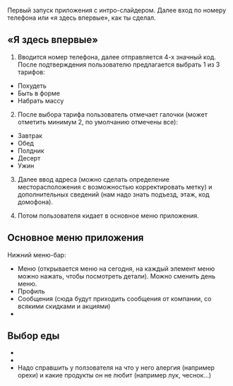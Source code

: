 Первый запуск приложения с интро-слайдером. Далее вход по номеру телефона или «я здесь впервые», как ты сделал.

## «Я здесь впервые»
1. Вводится номер телефона, далее отправляется 4-х значный код. После подтверждения пользователю предлагается выбрать 1 из 3 тарифов:
* Похудеть
* Быть в форме
* Набрать массу

2. После выбора тарифа пользователь отмечает галочки (может отметить минимум 2, по умолчанию отмечены все):
* Завтрак
* Обед
* Полдник
* Десерт
* Ужин

3. Далее ввод адреса (можно сделать определение месторасположения с возможностью корректировать метку) и дополнительных сведений (нам надо знать подъезд, этаж, код домофона).

4. Потом пользователя кидает в основное меню приложения.

## Основное меню приложения

Нижний меню-бар:
* Меню (открывается меню на сегодня, на каждый элемент меню можно нажать, чтобы посмотреть детали). Можно сменить день меню.
* Профиль
* Сообщения (сюда будут приходить сообщения от компании, со всякими скидками и акциями)
*

## Выбор еды
*
*
* Надо справшить у ползователя на что у него алергия (например орехи) и какие продукты он не любит (например лук, чеснок...)
